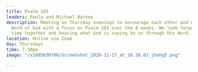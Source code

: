 ```yaml
---
title: Psalm 103
leaders: Paula and Michael Barnes
description: Meeting on Thursday evenings to encourage each other and dive into the
  Word of God with a focus on Psalm 103 over the 8 weeks. We look forward to spending
  time together and hearing what God is saying to us through His Word.
location: Online via Zoom
day: Thursdays
time: 7.30pm
image: "/v1605630708/Screenshot_2020-11-17_at_16.26.01_jhahg5.png"

---
```

